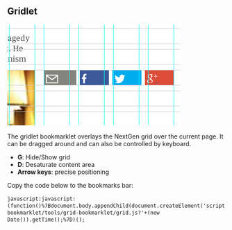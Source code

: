 ## Gridlet

![grid view](screenshot.png)

The gridlet bookmarklet overlays the NextGen grid over the current page. It can be dragged around and can also be controlled by keyboard.

- **G**: Hide/Show grid 
- **D**: Desaturate content area
- **Arrow keys**: precise positioning 

Copy the code below to the bookmarks bar:
```
javascript:javascript:(function()%7Bdocument.body.appendChild(document.createElement('script')).src='https://rawgithub.com/guardian/frontend/grid-bookmarklet/tools/grid-bookmarklet/grid.js?'+(new Date()).getTime();%7D)();
```

